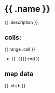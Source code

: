# {{ .name }}

{{ .description }}

## colls: 
{{ range .coll }}
-  {{ . }}{{ end }}


## map data

{{ .obj.b }}